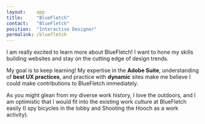 ```yaml
---
layout:    app
title:     "BlueFletch"
contact:   "BlueFletch"
position:  "Interactive Designer"
permalink: /bluefletch
---
```

<p>
    I am really excited to learn more about BlueFletch! I want to hone my skills building websites and stay on the cutting edge of design trends.
</p>
<p>
    My goal is to keep learning! My expertise in the <strong>Adobe Suite</strong>, understanding of <strong>best UX practices</strong>, and practice with <strong>dynamic</strong> sites make me believe I could make contributions to BlueFletch immediately.
</p>
<p>
    As you might glean from my diverse work history, I love the outdoors, and I am optimistic that I would fit into the existing work culture at BlueFletch easily (I spy bicycles in the lobby and Shooting the Hooch as a work activity).
</p>
